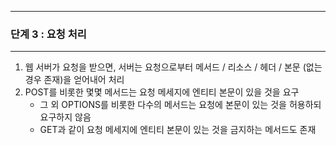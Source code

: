 -----
### 단계 3 : 요청 처리
-----
1. 웹 서버가 요청을 받으면, 서버는 요청으로부터 메서드 / 리소스 / 헤더 / 본문 (없는 경우 존재)을 얻어내어 처리
2. POST를 비롯한 몇몇 메서드는 요청 메세지에 엔티티 본문이 있을 것을 요구
   - 그 외 OPTIONS를 비롯한 다수의 메서드는 요청에 본문이 있는 것을 허용하되 요구하지 않음
   - GET과 같이 요청 메세지에 엔티티 본문이 있는 것을 금지하는 메서드도 존재
   
